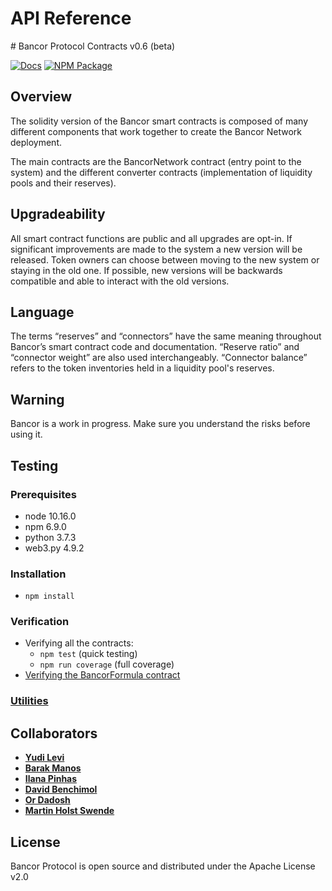 # API Reference

\# Bancor Protocol Contracts v0.6 \(beta\)

[![Docs](https://img.shields.io/badge/docs-%F0%9F%93%84-blue)](https://docs.bancor.network/) [![NPM Package](https://img.shields.io/npm/v/@bancor/contracts-solidity.svg)](https://www.npmjs.org/package/@bancor/contracts-solidity)

## Overview

The solidity version of the Bancor smart contracts is composed of many different components that work together to create the Bancor Network deployment.

The main contracts are the BancorNetwork contract \(entry point to the system\) and the different converter contracts \(implementation of liquidity pools and their reserves\).

## Upgradeability

All smart contract functions are public and all upgrades are opt-in. If significant improvements are made to the system a new version will be released. Token owners can choose between moving to the new system or staying in the old one. If possible, new versions will be backwards compatible and able to interact with the old versions.

## Language

The terms “reserves” and “connectors” have the same meaning throughout Bancor’s smart contract code and documentation. “Reserve ratio” and “connector weight” are also used interchangeably. “Connector balance” refers to the token inventories held in a liquidity pool's reserves.

## Warning

Bancor is a work in progress. Make sure you understand the risks before using it.

## Testing

### Prerequisites

* node 10.16.0
* npm 6.9.0
* python 3.7.3
* web3.py 4.9.2

### Installation

* `npm install`

### Verification

* Verifying all the contracts:
  * `npm test` \(quick testing\)
  * `npm run coverage` \(full coverage\)
* [Verifying the BancorFormula contract](https://github.com/bancorprotocol/docs/tree/c0d366f26c560dee2a2e53ad446b4cef1ca9fea5/ethereum-contracts/ethereum-api-reference/solidity/python/README.md)

### [Utilities](https://github.com/bancorprotocol/docs/tree/c0d366f26c560dee2a2e53ad446b4cef1ca9fea5/ethereum-contracts/ethereum-api-reference/solidity/utils/README.md)

## Collaborators

* [**Yudi Levi**](https://github.com/yudilevi)
* [**Barak Manos**](https://github.com/barakman)
* [**Ilana Pinhas**](https://github.com/ilanapi)
* [**David Benchimol**](https://github.com/davidbancor)
* [**Or Dadosh**](https://github.com/ordd)
* [**Martin Holst Swende**](https://github.com/holiman)

## License

Bancor Protocol is open source and distributed under the Apache License v2.0

